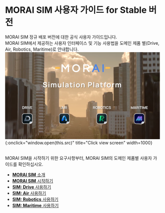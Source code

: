 # MORAI SIM 사용자 가이드 for Stable 버전

MORAI SIM 정규 배포 버전에 대한 공식 사용자 가이드입니다. <br>
MORAI SIM에서 제공하는 사용자 인터페이스 및 기능 사용법을 도메인 제품 별(Drive, Air, Robotics, Maritime)로 안내합니다.
![Image title](./img/sim-ug.png){:onclick="window.open(this.src)" title="Click view screen" width=1000}

<br>
MORAI SIM을 시작하기 위한 요구사항부터, MORAI SIM의 도메인 제품별 사용자 가이드를 확인하십시오.

 - [**MORAI SIM** 소개](intro)
 - [**MORAI SIM** 시작하기](getting-started)
 - [**SIM: Drive** 사용하기](simdrive)
 - [**SIM: Air** 사용하기](simair)
 - [**SIM: Robotics** 사용하기](simrobot)
 - [**SIM: Maritime** 사용하기](simmari)